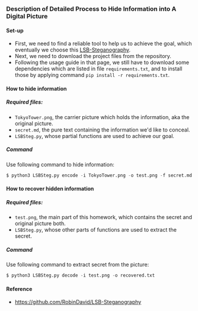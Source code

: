 ### Description of Detailed Process to Hide Information into A Digital Picture

#### Set-up

- First, we need to find a reliable tool to help us to achieve the goal, which eventually we choose this [LSB-Steganography](https://github.com/RobinDavid/LSB-Steganography).
- Next, we need to download the project files from the repository.
- Following the usage guide in that page, we still have to download some dependencies which are listed in file `requirements.txt`, and to install those by applying command `pip install -r requirements.txt`.



#### How to hide information

##### Required files:

- `TokyoTower.png`, the carrier picture which holds the information, aka the original picture. 
- `secret.md`, the pure text containing the information we'd like to conceal. 
- `LSBSteg.py`, whose partial functions are used to achieve our goal.

##### Command 

Use following command to hide information:

```python
$ python3 LSBSteg.py encode -i TokyoTower.png -o test.png -f secret.md 
```



#### How to recover hidden information

##### Required files:

- `test.png`, the main part of this homework, which contains the secret and original picture both. 
- `LSBSteg.py`, whose other parts of functions are used to extract the secret.

##### Command

Use following command to extract secret from the picture:

```python
$ python3 LSBSteg.py decode -i test.png -o recovered.txt
```



#### Reference

- https://github.com/RobinDavid/LSB-Steganography

